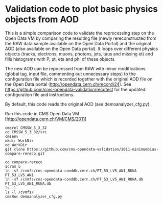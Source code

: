 # Validation code to plot basic physics objects from AOD 

This is a simple comparison code to validate the reprocessing step on the Open Data VM by comparing the resulting file (newly rereconstructed from the RAW data sample available on the Open Data Portal) and  the original AOD (also available on the Open Data portal). It loops over different physics objects (tracks, electrons, muons, photons, jets, taus and missing et) and fills histograms with P, pt, eta and phi of these objects.

The new AOD can be repocessed from RAW with minor modifications (global tag, input file, commenting out unnecessary steps) to the configuration file which is recorded together with the original AOD file on the Open Data portal (http://opendata.cern.ch/record/24). See https://github.com/cms-opendata-validation/recotest for the updated configuration file and instructions.

By default, this code reads the original AOD (see demoanalyzer_cfg.py).

Run this code in CMS Open Data VM [http://opendata.cern.ch/VM/CMS/2011]
```
cmsrel CMSSW_5_3_32
cd CMSSW_5_3_32/src
cmsenv
mkdir WorkDir
cd WorkDir
git clone https://github.com/cms-opendata-validation/2011-minimumbias-compare-rereco.git

cd compare-rereco
scram b
ln -sf /cvmfs/cms-opendata-conddb.cern.ch/FT_53_LV5_AN1_RUNA FT_53_LV5_AN1
ln -sf /cvmfs/cms-opendata-conddb.cern.ch/FT_53_LV5_AN1_RUNA.db FT_53_LV5_AN1_RUNA.db
ls -l
ls -l /cvmfs/
cmsRun demoanalyzer_cfg.py
```



